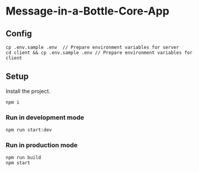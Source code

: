 # Message-in-a-Bottle-Core-App

## Config

```console
cp .env.sample .env  // Prepare environment variables for server
cd client && cp .env.sample .env // Prepare environment variables for client
```

## Setup

Install the project.

```console
npm i
```

### Run in development mode

```
npm run start:dev
```
### Run in production mode

```
npm run build
npm start
```
